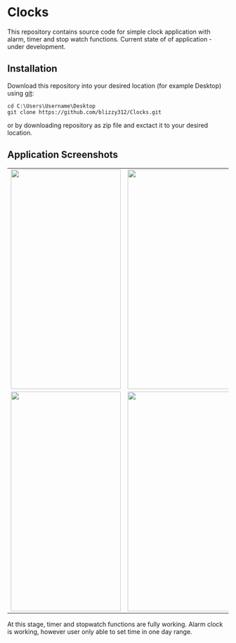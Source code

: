 # Clocks
This repository contains source code for simple clock application with alarm, timer and stop watch functions.
Current state of of application - under development.

## Installation
Download this repository into your desired location (for example Desktop) using [git](https://git-scm.com/):
```
cd C:\Users\Username\Desktop
git clone https://github.com/blizzy312/Clocks.git
```
or by downloading repository as zip file and exctact it to your desired location.

## Application Screenshots
<table >
  <tr>
    <td align="left"><img src="../assets/clock_screen.png"  width="250" height="500"/></td>
    <td align="center"><img src="../assets/alarm_clock_screen.png"  width="250" height="500"/></td>
    <td align="right"><img src="../assets/alarm_clock_screen_2.png"  width="250" height="500"/></td>
  </tr>
  <tr>
    <td align="left"><img src="../assets/timer_screen.png"  width="250" height="500"/></td>
    <td align="center"><img src="../assets/watch_stop_screen.png"  width="250" height="500"/></td>
  </tr>
</table>











At this stage, timer and stopwatch 
functions are fully working. Alarm clock is working, however user only able to set time in one day range. 

#
